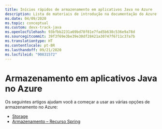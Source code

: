 ```yaml
---
title: Inícios rápidos de armazenamento em aplicativos Java no Azure
description: Lista de materiais de introdução na documentação do Azure para o armazenamento em aplicativos Java.
ms.date: 04/09/2020
ms.topic: conceptual
ms.custom: devx-track-java
ms.openlocfilehash: 93bfbb2231a69bd78f81e7fad5b638c536e9a78d
ms.sourcegitcommit: 39f3f69e3be39e30df28421a30747f6711c37a7b
ms.translationtype: HT
ms.contentlocale: pt-BR
ms.lasthandoff: 09/21/2020
ms.locfileid: "90831572"
---
```

# <a name="storage-for-java-apps-on-azure"></a>Armazenamento em aplicativos Java no Azure

Os seguintes artigos ajudam você a começar a usar as várias opções de armazenamento no Azure:

- [Storage](/azure/storage/blobs/storage-quickstart-blobs-java)
- [Armazenamento – Recurso Spring](../spring-framework/configure-spring-boot-starter-java-app-with-azure-storage.md)